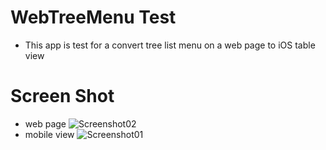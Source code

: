 # WebTreeMenu Test
- This app is test for a convert tree list menu on a web page to iOS table view

# Screen Shot
- web page
![Screenshot02](https://raw.github.com/4dot/WebTreeMenu/master/doc/screenshot02.png)
- mobile view
![Screenshot01](https://raw.github.com/4dot/WebTreeMenu/master/doc/screenshot01.png)
